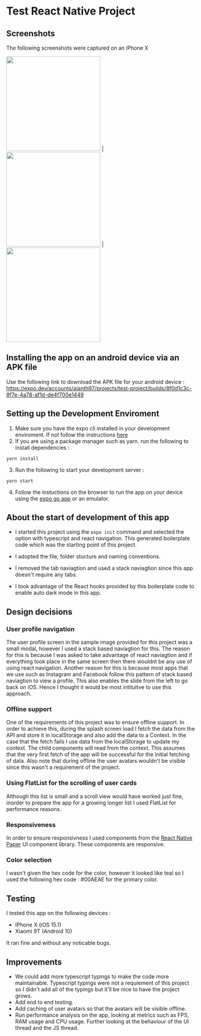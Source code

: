 # Test React Native Project

## Screenshots

The following screenshots were captured on an iPhone X
                                                                                                                          
<img src=https://user-images.githubusercontent.com/50458502/144909440-98edf53e-6cfa-4f59-8d28-4f1e941579c9.PNG width="250"> | <img src=https://user-images.githubusercontent.com/50458502/144910857-d95f4b41-3a84-4f37-9fd2-770bdabe5a2e.PNG width="250"> | <img src=https://user-images.githubusercontent.com/50458502/144911055-a179f7f7-0256-4a3d-91b9-2c87cfc5832c.PNG width="250"> 


## Installing the app on an android device via an APK file
Use the following link to download the APK file for your android device :
https://expo.dev/accounts/ajanth97/projects/test-project/builds/8f0d1c3c-8f7e-4a78-af1d-de4f700e1449

## Setting up the Development Enviroment 

1. Make sure you have the expo cli installed in your development enviroment. If not follow the instructions [here](https://docs.expo.dev/get-started/installation/)
2. If you are using a package manager such as yarn. run the following to install dependencies :
```
yarn install
```
3. Run the following to start your development server :
```
yarn start
```
4. Follow the instuctions on the browser to run the app on your device using the [expo go app](https://expo.dev/client) or an emulator.

## About the start of development of this app

- I started this project using the `expo init` command and selected the option with typescript and react navigation. This generated boilerplate code which was the starting point of this project.

- I adopted the file, folder stucture and naming conventions.
 
- I removed the tab naviagtion and used a stack naviagtion since this app doesn't require any tabs. 

- I took advantage of the React hooks provided by this boilerplate code to enable auto dark mode in this app.


## Design decisions
### User profile navigation
The user profile screen in the sample image provided for this project was a small modal, however I used a stack based naviagtion for this. The reason for this is because I was asked to take advantage of react naviagtion and if everything took place in the same screen then there wouldnt be any use of using react navigation. Another reason for this is because most apps that we use such as Instagram and Facebook follow this pattern of stack based naviagtion to view a profile. This also enables the slide from the left to go back on iOS. Hence I thought it would be most intituitve to use this approach.
### Offline support
One of the requirements of this project was to ensure offline support. In order to achieve this, during the splash screen load I fetch the data from the API and store it in localStorage and also add the data to a Context. In the case that the fetch fails I use data from the localStorage to update my context. The child components will read from the context. This assumes that the very first fetch of the app will be successful for the initial fetching of data. Also note that during offline the user avatars wouldn't be visible since this wasn't a requirement of the project.

### Using FlatList for the scrolling of user cards

Although this list is small and a scroll view would have worked just fine, inorder to prepare the app for a growing longer list I used FlatList for performance reasons.

### Responsiveness

In order to ensure responsivness I used components from the [React Native Paper](https://reactnativepaper.com) UI component library. These components are responsive.

### Color selection

I wasn't given the hex code for the color, however it looked like teal so I used the following hex code : #00AEAE for the primary color. 

## Testing

I tested this app on the following devices :

- iPhone X (iOS 15.1)
- Xiaomi 9T (Android 10)

It ran fine and without any noticable bugs.

## Improvements

- We could add more typescript typings to make the code more maintainable. Typescript typings were not a requiement of this project so I didn't add all of the typings but it'll be nice to have the project grows.
- Add end to end testing.
- Add caching of user avatars so that the avatars will be visible offline.
- Run performance analysis on the app, looking at metrics such as FPS, RAM usage and CPU usage. Further looking at the behaviour of the UI thread and the JS thread. 
